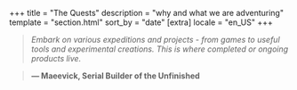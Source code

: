 +++
title = "The Quests"
description = "why and what we are adventuring"
template = "section.html"
sort_by = "date"
[extra]
locale = "en_US"
+++

> _Embark on various expeditions and projects - from games to useful tools and experimental creations. This is where completed or ongoing products live._

> **— Maeevick, Serial Builder of the Unfinished**
